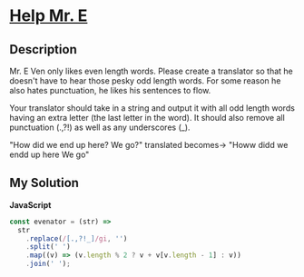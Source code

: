 # [Help Mr. E](https://www.codewars.com/kata/56ce2f90aa4ac7a4770019fa)

## Description

Mr. E Ven only likes even length words. Please create a translator so that he doesn't have to hear those pesky odd length words. For some reason he also hates punctuation, he likes his sentences to flow.

Your translator should take in a string and output it with all odd length words having an extra letter (the last letter in the word). It should also remove all punctuation (.,?!) as well as any underscores (\_).

"How did we end up here? We go?" translated becomes-> "Howw didd we endd up here We go"

## My Solution

**JavaScript**

```js
const evenator = (str) =>
  str
    .replace(/[.,?!_]/gi, '')
    .split(' ')
    .map((v) => (v.length % 2 ? v + v[v.length - 1] : v))
    .join(' ');
```
